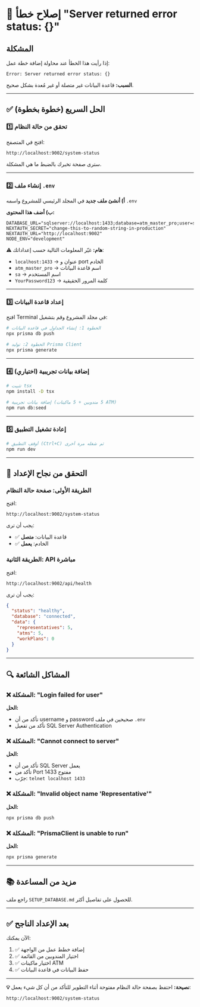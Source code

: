 # 🔴 إصلاح خطأ "Server returned error status: {}"

## المشكلة
إذا رأيت هذا الخطأ عند محاولة إضافة خطة عمل:
```
Error: Server returned error status: {}
```

**السبب:** قاعدة البيانات غير متصلة أو غير مُعدة بشكل صحيح.

---

## ✅ الحل السريع (خطوة بخطوة)

### 1️⃣ تحقق من حالة النظام
افتح في المتصفح:
```
http://localhost:9002/system-status
```

سترى صفحة تخبرك بالضبط ما هي المشكلة.

---

### 2️⃣ إنشاء ملف `.env`

**أ) أنشئ ملف جديد** في المجلد الرئيسي للمشروع واسمه `.env`

**ب) أضف هذا المحتوى:**
```env
DATABASE_URL="sqlserver://localhost:1433;database=atm_master_pro;user=sa;password=YourPassword123;encrypt=true;trustServerCertificate=true"
NEXTAUTH_SECRET="change-this-to-random-string-in-production"
NEXTAUTH_URL="http://localhost:9002"
NODE_ENV="development"
```

**⚠️ هام:** غيّر المعلومات التالية حسب إعداداتك:
- `localhost:1433` → عنوان و port الخادم
- `atm_master_pro` → اسم قاعدة البيانات
- `sa` → اسم المستخدم
- `YourPassword123` → كلمة المرور الحقيقية

---

### 3️⃣ إعداد قاعدة البيانات

افتح Terminal في مجلد المشروع وقم بتشغيل:

```bash
# الخطوة 1: إنشاء الجداول في قاعدة البيانات
npx prisma db push

# الخطوة 2: توليد Prisma Client
npx prisma generate
```

---

### 4️⃣ (اختياري) إضافة بيانات تجريبية

```bash
# تثبيت tsx
npm install -D tsx

# إضافة بيانات تجريبية (5 مندوبين + 5 ماكينات ATM)
npm run db:seed
```

---

### 5️⃣ إعادة تشغيل التطبيق

```bash
# أوقف التطبيق (Ctrl+C) ثم شغله مرة أخرى
npm run dev
```

---

## 🧪 التحقق من نجاح الإعداد

### الطريقة الأولى: صفحة حالة النظام
افتح:
```
http://localhost:9002/system-status
```
يجب أن ترى:
- ✅ قاعدة البيانات: **متصل**
- ✅ الخادم: **يعمل**

### الطريقة الثانية: API مباشرة
افتح:
```
http://localhost:9002/api/health
```
يجب أن ترى:
```json
{
  "status": "healthy",
  "database": "connected",
  "data": {
    "representatives": 5,
    "atms": 5,
    "workPlans": 0
  }
}
```

---

## 🔍 المشاكل الشائعة

### ❌ المشكلة: "Login failed for user"
**الحل:**
- تأكد من أن username و password صحيحين في ملف `.env`
- تأكد من تفعيل SQL Server Authentication

### ❌ المشكلة: "Cannot connect to server"
**الحل:**
- تأكد من أن SQL Server يعمل
- تأكد من Port 1433 مفتوح
- جرّب: `telnet localhost 1433`

### ❌ المشكلة: "Invalid object name 'Representative'"
**الحل:**
```bash
npx prisma db push
```

### ❌ المشكلة: "PrismaClient is unable to run"
**الحل:**
```bash
npx prisma generate
```

---

## 📚 مزيد من المساعدة

راجع ملف `SETUP_DATABASE.md` للحصول على تفاصيل أكثر.

---

## ✅ بعد الإعداد الناجح

الآن يمكنك:
1. ✅ إضافة خطط عمل من الواجهة
2. ✅ اختيار المندوبين من القائمة
3. ✅ اختيار ماكينات ATM
4. ✅ حفظ البيانات في قاعدة البيانات

---

**💡 نصيحة:** احتفظ بصفحة حالة النظام مفتوحة أثناء التطوير للتأكد من أن كل شيء يعمل:
```
http://localhost:9002/system-status
```


